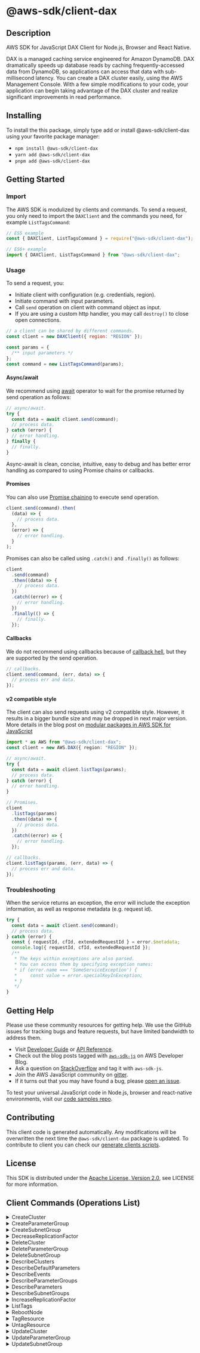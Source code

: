 <!-- generated file, do not edit directly -->

# @aws-sdk/client-dax

## Description

AWS SDK for JavaScript DAX Client for Node.js, Browser and React Native.

<p>DAX is a managed caching service engineered for Amazon DynamoDB. DAX
dramatically speeds up database reads by caching frequently-accessed data from DynamoDB, so
applications can access that data with sub-millisecond latency. You can create a DAX
cluster easily, using the AWS Management Console. With a few simple modifications to
your code, your application can begin taking advantage of the DAX cluster and realize
significant improvements in read performance.</p>

## Installing

To install the this package, simply type add or install @aws-sdk/client-dax
using your favorite package manager:

- `npm install @aws-sdk/client-dax`
- `yarn add @aws-sdk/client-dax`
- `pnpm add @aws-sdk/client-dax`

## Getting Started

### Import

The AWS SDK is modulized by clients and commands.
To send a request, you only need to import the `DAXClient` and
the commands you need, for example `ListTagsCommand`:

```js
// ES5 example
const { DAXClient, ListTagsCommand } = require("@aws-sdk/client-dax");
```

```ts
// ES6+ example
import { DAXClient, ListTagsCommand } from "@aws-sdk/client-dax";
```

### Usage

To send a request, you:

- Initiate client with configuration (e.g. credentials, region).
- Initiate command with input parameters.
- Call `send` operation on client with command object as input.
- If you are using a custom http handler, you may call `destroy()` to close open connections.

```js
// a client can be shared by different commands.
const client = new DAXClient({ region: "REGION" });

const params = {
  /** input parameters */
};
const command = new ListTagsCommand(params);
```

#### Async/await

We recommend using [await](https://developer.mozilla.org/en-US/docs/Web/JavaScript/Reference/Operators/await)
operator to wait for the promise returned by send operation as follows:

```js
// async/await.
try {
  const data = await client.send(command);
  // process data.
} catch (error) {
  // error handling.
} finally {
  // finally.
}
```

Async-await is clean, concise, intuitive, easy to debug and has better error handling
as compared to using Promise chains or callbacks.

#### Promises

You can also use [Promise chaining](https://developer.mozilla.org/en-US/docs/Web/JavaScript/Guide/Using_promises#chaining)
to execute send operation.

```js
client.send(command).then(
  (data) => {
    // process data.
  },
  (error) => {
    // error handling.
  }
);
```

Promises can also be called using `.catch()` and `.finally()` as follows:

```js
client
  .send(command)
  .then((data) => {
    // process data.
  })
  .catch((error) => {
    // error handling.
  })
  .finally(() => {
    // finally.
  });
```

#### Callbacks

We do not recommend using callbacks because of [callback hell](http://callbackhell.com/),
but they are supported by the send operation.

```js
// callbacks.
client.send(command, (err, data) => {
  // process err and data.
});
```

#### v2 compatible style

The client can also send requests using v2 compatible style.
However, it results in a bigger bundle size and may be dropped in next major version. More details in the blog post
on [modular packages in AWS SDK for JavaScript](https://aws.amazon.com/blogs/developer/modular-packages-in-aws-sdk-for-javascript/)

```ts
import * as AWS from "@aws-sdk/client-dax";
const client = new AWS.DAX({ region: "REGION" });

// async/await.
try {
  const data = await client.listTags(params);
  // process data.
} catch (error) {
  // error handling.
}

// Promises.
client
  .listTags(params)
  .then((data) => {
    // process data.
  })
  .catch((error) => {
    // error handling.
  });

// callbacks.
client.listTags(params, (err, data) => {
  // process err and data.
});
```

### Troubleshooting

When the service returns an exception, the error will include the exception information,
as well as response metadata (e.g. request id).

```js
try {
  const data = await client.send(command);
  // process data.
} catch (error) {
  const { requestId, cfId, extendedRequestId } = error.$metadata;
  console.log({ requestId, cfId, extendedRequestId });
  /**
   * The keys within exceptions are also parsed.
   * You can access them by specifying exception names:
   * if (error.name === 'SomeServiceException') {
   *     const value = error.specialKeyInException;
   * }
   */
}
```

## Getting Help

Please use these community resources for getting help.
We use the GitHub issues for tracking bugs and feature requests, but have limited bandwidth to address them.

- Visit [Developer Guide](https://docs.aws.amazon.com/sdk-for-javascript/v3/developer-guide/welcome.html)
  or [API Reference](https://docs.aws.amazon.com/AWSJavaScriptSDK/v3/latest/index.html).
- Check out the blog posts tagged with [`aws-sdk-js`](https://aws.amazon.com/blogs/developer/tag/aws-sdk-js/)
  on AWS Developer Blog.
- Ask a question on [StackOverflow](https://stackoverflow.com/questions/tagged/aws-sdk-js) and tag it with `aws-sdk-js`.
- Join the AWS JavaScript community on [gitter](https://gitter.im/aws/aws-sdk-js-v3).
- If it turns out that you may have found a bug, please [open an issue](https://github.com/aws/aws-sdk-js-v3/issues/new/choose).

To test your universal JavaScript code in Node.js, browser and react-native environments,
visit our [code samples repo](https://github.com/aws-samples/aws-sdk-js-tests).

## Contributing

This client code is generated automatically. Any modifications will be overwritten the next time the `@aws-sdk/client-dax` package is updated.
To contribute to client you can check our [generate clients scripts](https://github.com/aws/aws-sdk-js-v3/tree/main/scripts/generate-clients).

## License

This SDK is distributed under the
[Apache License, Version 2.0](http://www.apache.org/licenses/LICENSE-2.0),
see LICENSE for more information.

## Client Commands (Operations List)

<details>
<summary>
CreateCluster
</summary>

[Command API Reference](https://docs.aws.amazon.com/AWSJavaScriptSDK/v3/latest/clients/client-dax/classes/createclustercommand.html) / [Input](https://docs.aws.amazon.com/AWSJavaScriptSDK/v3/latest/clients/client-dax/interfaces/createclustercommandinput.html) / [Output](https://docs.aws.amazon.com/AWSJavaScriptSDK/v3/latest/clients/client-dax/interfaces/createclustercommandoutput.html)

</details>
<details>
<summary>
CreateParameterGroup
</summary>

[Command API Reference](https://docs.aws.amazon.com/AWSJavaScriptSDK/v3/latest/clients/client-dax/classes/createparametergroupcommand.html) / [Input](https://docs.aws.amazon.com/AWSJavaScriptSDK/v3/latest/clients/client-dax/interfaces/createparametergroupcommandinput.html) / [Output](https://docs.aws.amazon.com/AWSJavaScriptSDK/v3/latest/clients/client-dax/interfaces/createparametergroupcommandoutput.html)

</details>
<details>
<summary>
CreateSubnetGroup
</summary>

[Command API Reference](https://docs.aws.amazon.com/AWSJavaScriptSDK/v3/latest/clients/client-dax/classes/createsubnetgroupcommand.html) / [Input](https://docs.aws.amazon.com/AWSJavaScriptSDK/v3/latest/clients/client-dax/interfaces/createsubnetgroupcommandinput.html) / [Output](https://docs.aws.amazon.com/AWSJavaScriptSDK/v3/latest/clients/client-dax/interfaces/createsubnetgroupcommandoutput.html)

</details>
<details>
<summary>
DecreaseReplicationFactor
</summary>

[Command API Reference](https://docs.aws.amazon.com/AWSJavaScriptSDK/v3/latest/clients/client-dax/classes/decreasereplicationfactorcommand.html) / [Input](https://docs.aws.amazon.com/AWSJavaScriptSDK/v3/latest/clients/client-dax/interfaces/decreasereplicationfactorcommandinput.html) / [Output](https://docs.aws.amazon.com/AWSJavaScriptSDK/v3/latest/clients/client-dax/interfaces/decreasereplicationfactorcommandoutput.html)

</details>
<details>
<summary>
DeleteCluster
</summary>

[Command API Reference](https://docs.aws.amazon.com/AWSJavaScriptSDK/v3/latest/clients/client-dax/classes/deleteclustercommand.html) / [Input](https://docs.aws.amazon.com/AWSJavaScriptSDK/v3/latest/clients/client-dax/interfaces/deleteclustercommandinput.html) / [Output](https://docs.aws.amazon.com/AWSJavaScriptSDK/v3/latest/clients/client-dax/interfaces/deleteclustercommandoutput.html)

</details>
<details>
<summary>
DeleteParameterGroup
</summary>

[Command API Reference](https://docs.aws.amazon.com/AWSJavaScriptSDK/v3/latest/clients/client-dax/classes/deleteparametergroupcommand.html) / [Input](https://docs.aws.amazon.com/AWSJavaScriptSDK/v3/latest/clients/client-dax/interfaces/deleteparametergroupcommandinput.html) / [Output](https://docs.aws.amazon.com/AWSJavaScriptSDK/v3/latest/clients/client-dax/interfaces/deleteparametergroupcommandoutput.html)

</details>
<details>
<summary>
DeleteSubnetGroup
</summary>

[Command API Reference](https://docs.aws.amazon.com/AWSJavaScriptSDK/v3/latest/clients/client-dax/classes/deletesubnetgroupcommand.html) / [Input](https://docs.aws.amazon.com/AWSJavaScriptSDK/v3/latest/clients/client-dax/interfaces/deletesubnetgroupcommandinput.html) / [Output](https://docs.aws.amazon.com/AWSJavaScriptSDK/v3/latest/clients/client-dax/interfaces/deletesubnetgroupcommandoutput.html)

</details>
<details>
<summary>
DescribeClusters
</summary>

[Command API Reference](https://docs.aws.amazon.com/AWSJavaScriptSDK/v3/latest/clients/client-dax/classes/describeclusterscommand.html) / [Input](https://docs.aws.amazon.com/AWSJavaScriptSDK/v3/latest/clients/client-dax/interfaces/describeclusterscommandinput.html) / [Output](https://docs.aws.amazon.com/AWSJavaScriptSDK/v3/latest/clients/client-dax/interfaces/describeclusterscommandoutput.html)

</details>
<details>
<summary>
DescribeDefaultParameters
</summary>

[Command API Reference](https://docs.aws.amazon.com/AWSJavaScriptSDK/v3/latest/clients/client-dax/classes/describedefaultparameterscommand.html) / [Input](https://docs.aws.amazon.com/AWSJavaScriptSDK/v3/latest/clients/client-dax/interfaces/describedefaultparameterscommandinput.html) / [Output](https://docs.aws.amazon.com/AWSJavaScriptSDK/v3/latest/clients/client-dax/interfaces/describedefaultparameterscommandoutput.html)

</details>
<details>
<summary>
DescribeEvents
</summary>

[Command API Reference](https://docs.aws.amazon.com/AWSJavaScriptSDK/v3/latest/clients/client-dax/classes/describeeventscommand.html) / [Input](https://docs.aws.amazon.com/AWSJavaScriptSDK/v3/latest/clients/client-dax/interfaces/describeeventscommandinput.html) / [Output](https://docs.aws.amazon.com/AWSJavaScriptSDK/v3/latest/clients/client-dax/interfaces/describeeventscommandoutput.html)

</details>
<details>
<summary>
DescribeParameterGroups
</summary>

[Command API Reference](https://docs.aws.amazon.com/AWSJavaScriptSDK/v3/latest/clients/client-dax/classes/describeparametergroupscommand.html) / [Input](https://docs.aws.amazon.com/AWSJavaScriptSDK/v3/latest/clients/client-dax/interfaces/describeparametergroupscommandinput.html) / [Output](https://docs.aws.amazon.com/AWSJavaScriptSDK/v3/latest/clients/client-dax/interfaces/describeparametergroupscommandoutput.html)

</details>
<details>
<summary>
DescribeParameters
</summary>

[Command API Reference](https://docs.aws.amazon.com/AWSJavaScriptSDK/v3/latest/clients/client-dax/classes/describeparameterscommand.html) / [Input](https://docs.aws.amazon.com/AWSJavaScriptSDK/v3/latest/clients/client-dax/interfaces/describeparameterscommandinput.html) / [Output](https://docs.aws.amazon.com/AWSJavaScriptSDK/v3/latest/clients/client-dax/interfaces/describeparameterscommandoutput.html)

</details>
<details>
<summary>
DescribeSubnetGroups
</summary>

[Command API Reference](https://docs.aws.amazon.com/AWSJavaScriptSDK/v3/latest/clients/client-dax/classes/describesubnetgroupscommand.html) / [Input](https://docs.aws.amazon.com/AWSJavaScriptSDK/v3/latest/clients/client-dax/interfaces/describesubnetgroupscommandinput.html) / [Output](https://docs.aws.amazon.com/AWSJavaScriptSDK/v3/latest/clients/client-dax/interfaces/describesubnetgroupscommandoutput.html)

</details>
<details>
<summary>
IncreaseReplicationFactor
</summary>

[Command API Reference](https://docs.aws.amazon.com/AWSJavaScriptSDK/v3/latest/clients/client-dax/classes/increasereplicationfactorcommand.html) / [Input](https://docs.aws.amazon.com/AWSJavaScriptSDK/v3/latest/clients/client-dax/interfaces/increasereplicationfactorcommandinput.html) / [Output](https://docs.aws.amazon.com/AWSJavaScriptSDK/v3/latest/clients/client-dax/interfaces/increasereplicationfactorcommandoutput.html)

</details>
<details>
<summary>
ListTags
</summary>

[Command API Reference](https://docs.aws.amazon.com/AWSJavaScriptSDK/v3/latest/clients/client-dax/classes/listtagscommand.html) / [Input](https://docs.aws.amazon.com/AWSJavaScriptSDK/v3/latest/clients/client-dax/interfaces/listtagscommandinput.html) / [Output](https://docs.aws.amazon.com/AWSJavaScriptSDK/v3/latest/clients/client-dax/interfaces/listtagscommandoutput.html)

</details>
<details>
<summary>
RebootNode
</summary>

[Command API Reference](https://docs.aws.amazon.com/AWSJavaScriptSDK/v3/latest/clients/client-dax/classes/rebootnodecommand.html) / [Input](https://docs.aws.amazon.com/AWSJavaScriptSDK/v3/latest/clients/client-dax/interfaces/rebootnodecommandinput.html) / [Output](https://docs.aws.amazon.com/AWSJavaScriptSDK/v3/latest/clients/client-dax/interfaces/rebootnodecommandoutput.html)

</details>
<details>
<summary>
TagResource
</summary>

[Command API Reference](https://docs.aws.amazon.com/AWSJavaScriptSDK/v3/latest/clients/client-dax/classes/tagresourcecommand.html) / [Input](https://docs.aws.amazon.com/AWSJavaScriptSDK/v3/latest/clients/client-dax/interfaces/tagresourcecommandinput.html) / [Output](https://docs.aws.amazon.com/AWSJavaScriptSDK/v3/latest/clients/client-dax/interfaces/tagresourcecommandoutput.html)

</details>
<details>
<summary>
UntagResource
</summary>

[Command API Reference](https://docs.aws.amazon.com/AWSJavaScriptSDK/v3/latest/clients/client-dax/classes/untagresourcecommand.html) / [Input](https://docs.aws.amazon.com/AWSJavaScriptSDK/v3/latest/clients/client-dax/interfaces/untagresourcecommandinput.html) / [Output](https://docs.aws.amazon.com/AWSJavaScriptSDK/v3/latest/clients/client-dax/interfaces/untagresourcecommandoutput.html)

</details>
<details>
<summary>
UpdateCluster
</summary>

[Command API Reference](https://docs.aws.amazon.com/AWSJavaScriptSDK/v3/latest/clients/client-dax/classes/updateclustercommand.html) / [Input](https://docs.aws.amazon.com/AWSJavaScriptSDK/v3/latest/clients/client-dax/interfaces/updateclustercommandinput.html) / [Output](https://docs.aws.amazon.com/AWSJavaScriptSDK/v3/latest/clients/client-dax/interfaces/updateclustercommandoutput.html)

</details>
<details>
<summary>
UpdateParameterGroup
</summary>

[Command API Reference](https://docs.aws.amazon.com/AWSJavaScriptSDK/v3/latest/clients/client-dax/classes/updateparametergroupcommand.html) / [Input](https://docs.aws.amazon.com/AWSJavaScriptSDK/v3/latest/clients/client-dax/interfaces/updateparametergroupcommandinput.html) / [Output](https://docs.aws.amazon.com/AWSJavaScriptSDK/v3/latest/clients/client-dax/interfaces/updateparametergroupcommandoutput.html)

</details>
<details>
<summary>
UpdateSubnetGroup
</summary>

[Command API Reference](https://docs.aws.amazon.com/AWSJavaScriptSDK/v3/latest/clients/client-dax/classes/updatesubnetgroupcommand.html) / [Input](https://docs.aws.amazon.com/AWSJavaScriptSDK/v3/latest/clients/client-dax/interfaces/updatesubnetgroupcommandinput.html) / [Output](https://docs.aws.amazon.com/AWSJavaScriptSDK/v3/latest/clients/client-dax/interfaces/updatesubnetgroupcommandoutput.html)

</details>
